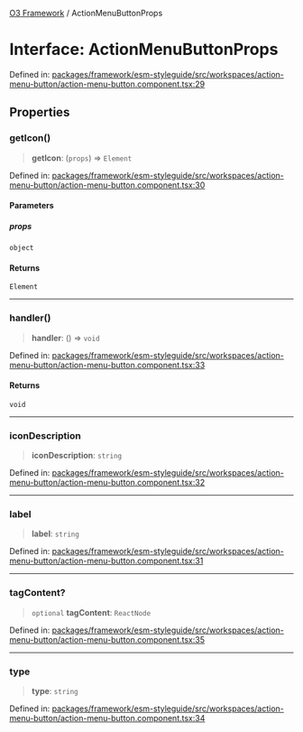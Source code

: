 [O3 Framework](../API.md) / ActionMenuButtonProps

# Interface: ActionMenuButtonProps

Defined in: [packages/framework/esm-styleguide/src/workspaces/action-menu-button/action-menu-button.component.tsx:29](https://github.com/openmrs/openmrs-esm-core/blob/85cde3ce59cd3d29230c98040a3f53525e808725/packages/framework/esm-styleguide/src/workspaces/action-menu-button/action-menu-button.component.tsx#L29)

## Properties

### getIcon()

> **getIcon**: (`props`) => `Element`

Defined in: [packages/framework/esm-styleguide/src/workspaces/action-menu-button/action-menu-button.component.tsx:30](https://github.com/openmrs/openmrs-esm-core/blob/85cde3ce59cd3d29230c98040a3f53525e808725/packages/framework/esm-styleguide/src/workspaces/action-menu-button/action-menu-button.component.tsx#L30)

#### Parameters

##### props

`object`

#### Returns

`Element`

***

### handler()

> **handler**: () => `void`

Defined in: [packages/framework/esm-styleguide/src/workspaces/action-menu-button/action-menu-button.component.tsx:33](https://github.com/openmrs/openmrs-esm-core/blob/85cde3ce59cd3d29230c98040a3f53525e808725/packages/framework/esm-styleguide/src/workspaces/action-menu-button/action-menu-button.component.tsx#L33)

#### Returns

`void`

***

### iconDescription

> **iconDescription**: `string`

Defined in: [packages/framework/esm-styleguide/src/workspaces/action-menu-button/action-menu-button.component.tsx:32](https://github.com/openmrs/openmrs-esm-core/blob/85cde3ce59cd3d29230c98040a3f53525e808725/packages/framework/esm-styleguide/src/workspaces/action-menu-button/action-menu-button.component.tsx#L32)

***

### label

> **label**: `string`

Defined in: [packages/framework/esm-styleguide/src/workspaces/action-menu-button/action-menu-button.component.tsx:31](https://github.com/openmrs/openmrs-esm-core/blob/85cde3ce59cd3d29230c98040a3f53525e808725/packages/framework/esm-styleguide/src/workspaces/action-menu-button/action-menu-button.component.tsx#L31)

***

### tagContent?

> `optional` **tagContent**: `ReactNode`

Defined in: [packages/framework/esm-styleguide/src/workspaces/action-menu-button/action-menu-button.component.tsx:35](https://github.com/openmrs/openmrs-esm-core/blob/85cde3ce59cd3d29230c98040a3f53525e808725/packages/framework/esm-styleguide/src/workspaces/action-menu-button/action-menu-button.component.tsx#L35)

***

### type

> **type**: `string`

Defined in: [packages/framework/esm-styleguide/src/workspaces/action-menu-button/action-menu-button.component.tsx:34](https://github.com/openmrs/openmrs-esm-core/blob/85cde3ce59cd3d29230c98040a3f53525e808725/packages/framework/esm-styleguide/src/workspaces/action-menu-button/action-menu-button.component.tsx#L34)
